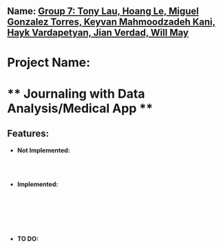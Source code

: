 ## Name: <ins> Group 7: Tony Lau, Hoang Le, Miguel Gonzalez Torres, Keyvan Mahmoodzadeh Kani, Hayk Vardapetyan, Jian Verdad, Will May</ins>

# Project Name: 

# ** Journaling with Data Analysis/Medical App **

## Features:

- <strong>Not Implemented:</strong>

<br><br>

- <strong>Implemented:</strong>

<br><br>



<br><br>

- <strong>TO DO:</strong>


<br><br>
